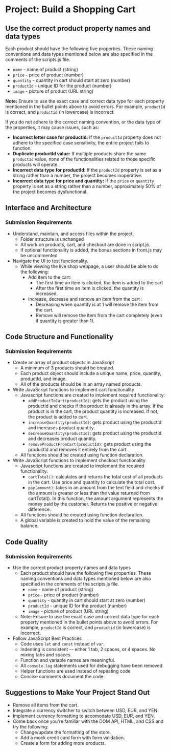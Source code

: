 # Project: Build a Shopping Cart

## Use the correct product property names and data types
Each product should have the following five properties. These naming conventions and data types mentioned below are also specified in the comments of the scripts.js file.

- `name` - name of product (string)
- `price` - price of product (number)
- `quantity` - quantity in cart should start at zero (number)
- `productId` - unique ID for the product (number)
- `image` - picture of product (URL string)

**Note:** Ensure to use the exact case and correct data type for each property mentioned in the bullet points above to avoid errors. For example, `productId` is correct, and `productid` (in lowercase) is incorrect.

If you do not adhere to the correct naming convention, or the data type of the properties, it may cause issues, such as:

- **Incorrect letter case for productId:** If the `productId` property does not adhere to the specified case sensitivity, the entire project fails to function.
- **Duplicate productId value:** If multiple products share the same `productId` value, none of the functionalities related to those specific products will operate.
- **Incorrect data type for productId:** If the `productId` property is set as a string rather than a number, the project becomes inoperative.
- **Incorrect data type for price and quantity:** If the `price` or `quantity` property is set as a string rather than a number, approximately 50% of the project becomes dysfunctional.


## Interface and Architecture
### Submission Requirements
- Understand, maintain, and access files within the project.
    - Folder structure is unchanged
    - All work on products, cart, and checkout are done in script.js.
    - If optional functionality is added, the bonus sections in front.js may be uncommented
- Navigate the UI to test functionality.
    - While viewing the live shop webpage, a user should be able to do the following:
        - Add item to the cart:
            - The first time an item is clicked, the item is added to the cart
            - After the first time an item is clicked, the quantity is increased.
        - Increase, decrease and remove an item from the cart :
            - Decreasing when quantity is at 1 will remove the item from the cart.
            - Remove will remove the item from the cart completely (even if quantity is greater than 1).

## Code Structure and Functionality
### Submission Requirements
- Create an array of product objects in JavaScript
    - A minimum of 3 products should be created.
    - Each product object should include a unique name, price, quantity, productId, and image.
    - All of the products should be in an array named products.
- Write JavaScript functions to implement cart functionality
    - Javascript functions are created to implement required functionality:
        - `addProductToCart(productId)`: gets the product using the productId and checks if the product is already in the array. If the product is in the cart, the product quantity is increased. If not, the product is added to cart.
        - `increaseQuantity(productId)`: gets product using the productId and increases product quantity.
        - `decreaseQuantity(productId)`: gets product using the productId and decreases product quantity.
        - `removeProductFromCart(productId)`: gets product using the productId and removes it entirely from the cart.
    - All functions should be created using function declaration.
- Write JavaScript functions to implement checkout functionality
    - Javascript functions are created to implement the required functionality:
        - `cartTotal()`: calculates and returns the total cost of all products in the cart. Use price and quantity to calculate the total cost.
        - `pay(amount)`: takes in an amount from the text field and checks if the amount is greater or less than the value returned from cartTotal(). In this function, the amount argument represents the money paid by the customer. Returns the positive or negative difference.
    - All functions should be created using function declaration.
    - A global variable is created to hold the value of the remaining balance.

## Code Quality
### Submission Requirements
- Use the correct product property names and data types
    - Each product should have the following five properties. These naming conventions and data types mentioned below are also specified in the comments of the scripts.js file.
        - `name` - name of product (string)
        - `price` - price of product (number)
        - `quantity` - quantity in cart should start at zero (number)
        - `productId` - unique ID for the product (number)
        - `image` - picture of product (URL string)
    - Note: Ensure to use the exact case and correct data type for each property mentioned in the bullet points above to avoid errors. For example, `productId` is correct, and `productid` (in lowercase) is incorrect.
- Follow JavaScript Best Practices
    - Code uses `let` and `const` instead of `var`.
    - Indenting is consistent -- either 1 tab, 2 spaces, or 4 spaces. No mixing tabs and spaces.
    - Function and variable names are meaningful.
    - All `console.log` statements used for debugging have been removed.
    - Helper functions are used instead of repeating code
    - Concise comments document the code

## Suggestions to Make Your Project Stand Out
- Remove all items from the cart.
- Integrate a currency switcher to switch between USD, EUR, and YEN.
- Implement currency formatting to accomodate USD, EUR, and YEN.
- Come back once you're familiar with the DOM API, HTML, and CSS and try the following:
    - Change/update the formatting of the store.
    - Add a mock credit card form with form validation.
    - Create a form for adding more products.
